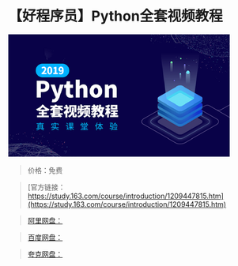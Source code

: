 # 【好程序员】Python全套视频教程

![img](../../../assets/study163/free/972037c8c64c481db89edeec15543344.png)

> 价格：免费

> [官方链接：https://study.163.com/course/introduction/1209447815.htm](https://study.163.com/course/introduction/1209447815.htm)

> [阿里网盘：]()

> [百度网盘：]()

> [夸克网盘：]()
